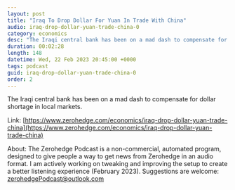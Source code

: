 ```yaml
---
layout: post
title: "Iraq To Drop Dollar For Yuan In Trade With China"
audio: iraq-drop-dollar-yuan-trade-china-0
category: economics
desc: "The Iraqi central bank has been on a mad dash to compensate for dollar shortage in local markets."
duration: 00:02:28
length: 148
datetime: Wed, 22 Feb 2023 20:45:00 +0000
tags: podcast
guid: iraq-drop-dollar-yuan-trade-china-0
order: 2
---
```

The Iraqi central bank has been on a mad dash to compensate for dollar shortage in local markets.

Link: [https://www.zerohedge.com/economics/iraq-drop-dollar-yuan-trade-china](https://www.zerohedge.com/economics/iraq-drop-dollar-yuan-trade-china)

About: The Zerohedge Podcast is a non-commercial, automated program, designed to give people a way to get news from Zerohedge in an audio format.  I am actively working on tweaking and improving the setup to create a better listening experience (February 2023).  Suggestions are welcome: [zerohedgePodcast@outlook.com](mailto:zerohedgePodcast@outlook.com)